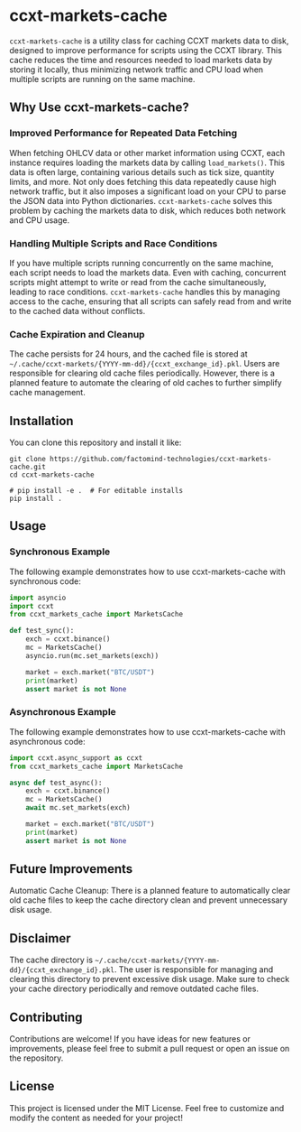 # ccxt-markets-cache

`ccxt-markets-cache` is a utility class for caching CCXT markets data to disk,
designed to improve performance for scripts using the CCXT library.
This cache reduces the time and resources needed to load markets data by storing it locally,
thus minimizing network traffic and CPU load when multiple scripts are running on the same machine.

## Why Use ccxt-markets-cache?

### Improved Performance for Repeated Data Fetching

When fetching OHLCV data or other market information using CCXT,
each instance requires loading the markets data by calling `load_markets()`.
This data is often large, containing various details such as tick size, quantity limits, and more.
Not only does fetching this data repeatedly cause high network traffic,
but it also imposes a significant load on your CPU to parse the JSON data into Python dictionaries.
`ccxt-markets-cache` solves this problem by caching the markets data to disk, which reduces both network and CPU usage.

### Handling Multiple Scripts and Race Conditions

If you have multiple scripts running concurrently on the same machine, each script needs to load the markets data.
Even with caching, concurrent scripts might attempt to write or read from the cache simultaneously,
leading to race conditions. `ccxt-markets-cache` handles this by managing access to the cache,
ensuring that all scripts can safely read from and write to the cached data without conflicts.

### Cache Expiration and Cleanup

The cache persists for 24 hours, and the cached file is stored at
`~/.cache/ccxt-markets/{YYYY-mm-dd}/{ccxt_exchange_id}.pkl`.
Users are responsible for clearing old cache files periodically.
However, there is a planned feature to automate the clearing of old caches to further simplify cache management.

## Installation

You can clone this repository and install it like:

```
git clone https://github.com/factomind-technologies/ccxt-markets-cache.git
cd ccxt-markets-cache

# pip install -e .  # For editable installs
pip install .
```

## Usage

### Synchronous Example

The following example demonstrates how to use ccxt-markets-cache with synchronous code:

```python
import asyncio
import ccxt
from ccxt_markets_cache import MarketsCache

def test_sync():
    exch = ccxt.binance()
    mc = MarketsCache()
    asyncio.run(mc.set_markets(exch))

    market = exch.market("BTC/USDT")
    print(market)
    assert market is not None
```

### Asynchronous Example

The following example demonstrates how to use ccxt-markets-cache with asynchronous code:

```python
import ccxt.async_support as ccxt
from ccxt_markets_cache import MarketsCache

async def test_async():
    exch = ccxt.binance()
    mc = MarketsCache()
    await mc.set_markets(exch)

    market = exch.market("BTC/USDT")
    print(market)
    assert market is not None
```

## Future Improvements

Automatic Cache Cleanup: There is a planned feature to automatically clear old cache files to keep
the cache directory clean and prevent unnecessary disk usage.

## Disclaimer

The cache directory is `~/.cache/ccxt-markets/{YYYY-mm-dd}/{ccxt_exchange_id}.pkl`.
The user is responsible for managing and clearing this directory to prevent excessive disk usage.
Make sure to check your cache directory periodically and remove outdated cache files.

## Contributing

Contributions are welcome! If you have ideas for new features or improvements, please feel free to submit a pull request or open an issue on the repository.

## License

This project is licensed under the MIT License.
Feel free to customize and modify the content as needed for your project!
